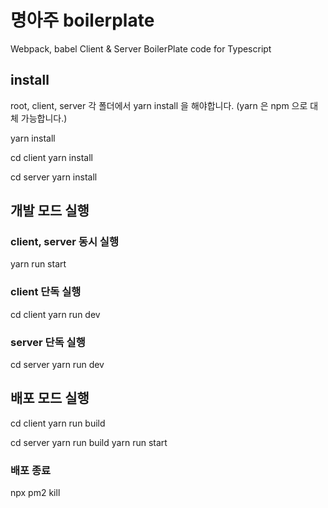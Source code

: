 # 명아주 boilerplate

Webpack, babel Client & Server BoilerPlate code for Typescript

## install

root, client, server 각 폴더에서 yarn install 을 해야합니다. (yarn 은 npm 으로 대체 가능합니다.)

yarn install

cd client
yarn install

cd server
yarn install

## 개발 모드 실행

### client, server 동시 실행

yarn run start

### client 단독 실행

cd client
yarn run dev

### server 단독 실행

cd server
yarn run dev

## 배포 모드 실행

cd client
yarn run build

cd server
yarn run build
yarn run start

### 배포 종료

npx pm2 kill
